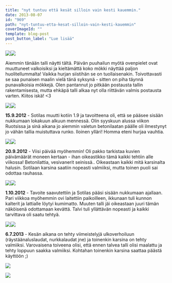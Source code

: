 ```yaml
---
title: "nyt tuntuu että kesät silloin vain kesti kauemmin."
date: 2013-08-07
id: "969"
path: "nyt-tuntuu-etta-kesat-silloin-vain-kesti-kauemmin"
coverImageId: ""
template: blog-post
post_button_label: "Lue lisää"
---
```


[![](/images/IMG_1536b.jpg)](http://4.bp.blogspot.com/-0lAO9P1SxiY/UgIPz6xaNmI/AAAAAAAAGiU/Y1JL2w_sLCk/s1600/IMG_1536b.jpg)[![](/images/IMG_1540b.jpg)](http://1.bp.blogspot.com/-olp-lW23hqU/UgIPz-swn6I/AAAAAAAAGiQ/0MIFeIp7KhY/s1600/IMG_1540b.jpg)

Aiemmin tänään talli näytti tältä. Päivän puuhailun myötä ovenpielet ovat muuttuneet valkoisiksi ja kieltämättä koko mökki näyttää paljon huolitellummalta! Vaikka hurjan siistihän se on tuollaisenakin. Toivottavasti se saa punaisen maalin vielä tänä syksynä - sitten on piha täynnä punavalkoisia mökkejä. Olen pantannut jo pitkään postausta tallin rakentamisesta, mutta ehkäpä talli alkaa nyt olla riittävän valmis postausta varten. Kiitos iskä! <3

[![](/images/2012-09-15-095.jpg)](http://4.bp.blogspot.com/-EsL5zV8Pdrg/UgJO8TbSnxI/AAAAAAAAGis/th3cuN6GykE/s1600/2012-09-15-095.jpg)[![](/images/2012-09-15-098.jpg)](http://2.bp.blogspot.com/-XgLm4wTOMbQ/UgJO78dgXyI/AAAAAAAAGio/dYRyrBv-Zng/s1600/2012-09-15-098.jpg)

**15.9.2012** - Sotilas muutti kotiin 1.9 ja tavoitteena oli, että se pääsee sisään nukkumaan lokakuun alkuun mennessä. Olin syyskuun alussa viikon Ruotsissa ja sinä aikana jo aiemmin valetun betonilaatan päälle oli ilmestynyt jo vähän tallia muistuttava runko. Iloinen ylläri! Homma eteni hurjaa vauhtia.

[![](/images/2012-09-20-103.jpg)](http://1.bp.blogspot.com/-8NPyRc9rfco/UgJO8fUgFPI/AAAAAAAAGiw/FqWe3qeTu8E/s1600/2012-09-20-103.jpg)[![](/images/2012-09-20-106.jpg)](http://2.bp.blogspot.com/--c660v8FV6c/UgJO92nNkQI/AAAAAAAAGjA/UTs_gkvi_9I/s1600/2012-09-20-106.jpg)

**20.9.2012** - Viisi päivää myöhemmin! Oli pakko tarkistaa kuvien päivämäärät moneen kertaan - ihan oikeastikko tämä kaikki tehtiin alle viikossa! Betonilattia, vesivanerit seinissä.. Oikeastaan kaikki mitä karsinalta halusin. Sotilaan karsina saatiin nopeasti valmiiksi, mutta toinen puoli sai odottaa rauhassa.

[![](/images/2012-10-01-127.jpg)](http://1.bp.blogspot.com/-PcQSRl-qIMo/UgJU6nCWvJI/AAAAAAAAGjo/E4mwz7TgPPQ/s1600/2012-10-01-127.jpg)[![](/images/2012-10-01-123.jpg)](http://1.bp.blogspot.com/-CAkT5tFKkEo/UgJU50Kd2UI/AAAAAAAAGjg/eA95jL-_ep4/s1600/2012-10-01-123.jpg)

**1.10.2012** - Tavoite saavutettiin ja Sotilas pääsi sisään nukkumaan ajallaan. Pari viikkoa myöhemmin ovi laitettiin paikoilleen, ikkunaan tuli kunnon kalterit ja lattialle löytyi kumimatto. Muuten talli jäi oikeastaan juuri tämän näköisenä odottamaan kevättä. Talvi tuli yllättävän nopeasti ja kaikki tarvittava oli saatu tehtyä.

[![](/images/2013-07-06-339.jpg)](http://3.bp.blogspot.com/-uv_jcdDkxr4/UgJO-ssIwzI/AAAAAAAAGjI/8azit4OsBQU/s1600/2013-07-06-339.jpg)[![](/images/2013-07-06-338.jpg)](http://3.bp.blogspot.com/-LwasqsRnmck/UgJO_1kYDdI/AAAAAAAAGjQ/dO_qIkxsUcw/s1600/2013-07-06-338.jpg)

**6.7.2013** - Kesän aikana on tehty viimeistelyjä ulkoverhoiluun (räystäänaluslaudat, nurkkalaudat jne) ja toinenkin karsina on tehty valmiiksi. Varovaisena toiveena olisi, että ennen talvea talli olisi maalattu ja tehty loppuun saakka valmiiksi. Kohtahan toinenkin karsina saattaa päästä käyttöön ;)

[![](/images/IMG_1545b.jpg)](http://4.bp.blogspot.com/-JSXFbH_Ez1k/UgJb3UYTBVI/AAAAAAAAGkE/UkeJpNwq8Bo/s1600/IMG_1545b.jpg)

[![](/images/ak.jpg)](http://4.bp.blogspot.com/-vKVAEUyH1Fs/UgJb3e7uj_I/AAAAAAAAGkA/DdDZcrBcjCY/s1600/ak.jpg)
